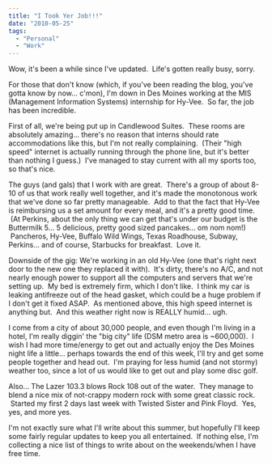 ```yaml
---
title: "I Took Yer Job!!!"
date: "2010-05-25"
tags:
  - "Personal"
  - "Work"
---
```


Wow, it's been a while since I've updated.  Life's gotten really busy, sorry.

For those that don't know (which, if you've been reading the blog, you've gotta know by now... c'mon), I'm down in Des Moines working at the MIS (Management Information Systems) internship for Hy-Vee.  So far, the job has been incredible.

First of all, we're being put up in Candlewood Suites.  These rooms are absolutely amazing... there's no reason that interns should rate accommodations like this, but I'm not really complaining.  (Their "high speed" internet is actually running through the phone line, but it's better than nothing I guess.)  I've managed to stay current with all my sports too, so that's nice.

The guys (and gals) that I work with are great.  There's a group of about 8-10 of us that work really well together, and it's made the monotonous work that we've done so far pretty manageable.  Add to that the fact that Hy-Vee is reimbursing us a set amount for every meal, and it's a pretty good time.  (At Perkins, about the only thing we can get that's under our budget is the Buttermilk 5... 5 delicious, pretty good sized pancakes... om nom nom!)  Pancheros, Hy-Vee, Buffalo Wild Wings, Texas Roadhouse, Subway, Perkins... and of course, Starbucks for breakfast.  Love it.

Downside of the gig: We're working in an old Hy-Vee (one that's right next door to the new one they replaced it with).  It's dirty, there's no A/C, and not nearly enough power to support all the computers and servers that we're setting up.  My bed is extremely firm, which I don't like.  I think my car is leaking antifreeze out of the head gasket, which could be a huge problem if I don't get it fixed ASAP.  As mentioned above, this high speed internet is anything but.  And this weather right now is REALLY humid... ugh.

I come from a city of about 30,000 people, and even though I'm living in a hotel, I'm really diggin' the "big city" life (DSM metro area is ~600,000).  I wish I had more time/energy to get out and actually enjoy the Des Moines night life a little... perhaps towards the end of this week, I'll try and get some people together and head out.  I'm praying for less humid (and not stormy) weather too, since a lot of us would like to get out and play some disc golf.

Also... The Lazer 103.3 blows Rock 108 out of the water.  They manage to blend a nice mix of not-crappy modern rock with some great classic rock.  Started my first 2 days last week with Twisted Sister and Pink Floyd.  Yes, yes, and more yes.

I'm not exactly sure what I'll write about this summer, but hopefully I'll keep some fairly regular updates to keep you all entertained.  If nothing else, I'm collecting a nice list of things to write about on the weekends/when I have free time.
